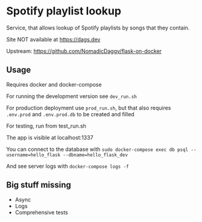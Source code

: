 # Spotify playlist lookup

Service, that allows lookup of Spotify playlists by songs that they contain. 

Site NOT available at https://dags.dev

Upstream: https://github.com/NomadicDaggy/flask-on-docker

## Usage

Requires docker and docker-compose

For running the development version see `dev_run.sh`

For production deployment use `prod_run.sh`, but that also requires `.env.prod` and `.env.prod.db` to be created and filled

For testing, run from test_run.sh

The app is visible at localhost:1337

You can connect to the database with `sudo docker-compose exec db psql --username=hello_flask --dbname=hello_flask_dev`

And see server logs with `docker-compose logs -f`

## Big stuff missing

* Async
* Logs
* Comprehensive tests

